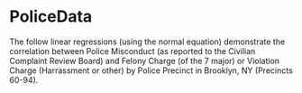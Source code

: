 # PoliceData
The follow linear regressions (using the normal equation) demonstrate the correlation between Police Misconduct (as reported to the Civilian Complaint Review Board) and Felony Charge (of the 7 major) or Violation Charge (Harrassment or other) by Police Precinct in Brooklyn, NY (Precincts 60-94).
